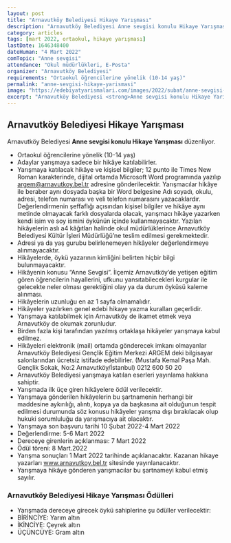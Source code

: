 ```yaml
---
layout: post
title: "Arnavutköy Belediyesi Hikaye Yarışması"
description: "Arnavutköy Belediyesi Anne sevgisi konulu Hikaye Yarışması düzenliyor."
category: articles
tags: [mart 2022, ortaokul, hikaye yarışması]
lastDate: 1646348400
dateHuman: "4 Mart 2022"
comTopic: "Anne sevgisi"
attendance: "Okul müdürlükleri, E-Posta"
organizer: "Arnavutköy Belediyesi"
requirements: "Ortaokul öğrencilerine yönelik (10-14 yaş)"
permalink: "anne-sevgisi-hikaye-yarismasi"
image: "https://edebiyatyarismalari.com/images/2022/subat/anne-sevgisi-hikaye-yarismasi.jpg"
excerpt: "Arnavutköy Belediyesi <strong>Anne sevgisi konulu Hikaye Yarışması</strong> düzenliyor."
---
```


## Arnavutköy Belediyesi Hikaye Yarışması
Arnavutköy Belediyesi **Anne sevgisi konulu Hikaye Yarışması** düzenliyor.  

- Ortaokul öğrencilerine yönelik (10-14 yaş)
- Adaylar yarışmaya sadece bir hikâye katılabilirler.
- Yarışmaya katılacak hikâye ve kişisel bilgiler; 12 punto ile Times New Roman karakterinde, dijital ortamda Microsoft Word programında yazılıp argem@arnavutkoy.bel.tr adresine gönderilecektir. Yarışmacılar hikâye ile beraber aynı dosyada başka bir Word belgesine Adı soyadı, okulu, adresi, telefon numarası ve veli telefon numarasını yazacaklardır. Değerlendirmenin şeffaflığı açısından kişisel bilgiler ve hikâye aynı metinde olmayacak farklı dosyalarda olacak, yarışmacı hikâye yazarken kendi isim ve soy ismini öykünün içinde kullanmayacaktır. Yazılan hikâyelerin aslı a4 kâğıtları halinde okul müdürlüklerince Arnavutköy Belediyesi Kültür İşleri Müdürlüğü’ne teslim edilmesi gerekmektedir.
- Adresi ya da yaş gurubu belirlenemeyen hikâyeler değerlendirmeye alınmayacaktır.
- Hikâyelerde, öykü yazarının kimliğini belirten hiçbir bilgi bulunmayacaktır.
- Hikâyenin konusu “Anne Sevgisi”. İlçemiz Arnavutköy’de yetişen eğitim gören öğrencilerin hayallerini, ufkunu yansıtabilecekleri kurgular ile gelecekte neler olması gerektiğini olay ya da durum öyküsü kaleme alınması.
- Hikâyelerin uzunluğu en az 1 sayfa olmamalıdır.
- Hikâyeler yazılırken genel edebi hikaye yazma kuralları geçerlidir.
- Yarışmaya katılabilmek için Arnavutköy de ikamet etmek veya Arnavutköy de okumak zorunludur.
- Birden fazla kişi tarafından yazılmış ortaklaşa hikâyeler yarışmaya kabul edilmez.
- Hikâyeleri elektronik (mail) ortamda gönderecek imkanı olmayanlar Arnavutköy Belediyesi Gençlik Eğitim Merkezi ARGEM deki bilgisayar salonlarından ücretsiz istifade edebilirler. (Mustafa Kemal Paşa Mah. Gençlik Sokak, No:2 Arnavutköy/İstanbul)  0212 600 50 20
- Arnavutköy Belediyesi yarışmaya katılan eserleri yayınlama hakkına sahiptir.
- Yarışmada ilk üçe giren hikâyelere ödül verilecektir.
- Yarışmaya gönderilen hikâyelerin bu şartnamenin herhangi bir maddesine aykırılığı, alıntı, kopya ya da başkasına ait olduğunun tespit edilmesi durumunda söz konusu hikâyeler yarışma dışı bırakılacak olup hukuki sorumluluğu da yarışmacıya ait olacaktır.
- Yarışmaya son başvuru tarihi 10 Şubat 2022-4 Mart 2022
- Değerlendirme: 5-6 Mart 2022
- Dereceye girenlerin açıklanması: 7 Mart 2022
- Ödül töreni: 8 Mart.2022
- Yarışma sonuçları 1 Mart 2022 tarihinde açıklanacaktır. Kazanan hikaye yazarları www.arnavutkoy.bel.tr sitesinde yayınlanacaktır.
- Yarışmaya hikâye gönderen yarışmacılar bu şartnameyi kabul etmiş sayılır.

### Arnavutköy Belediyesi Hikaye Yarışması Ödülleri
- Yarışmada dereceye girecek öykü sahiplerine şu ödüller verilecektir:
- BİRİNCİYE: Yarım altın
- İKİNCİYE: Çeyrek altın
- ÜÇÜNCÜYE: Gram altın
